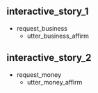 ## interactive_story_1
* request_business 
  - utter_business_affirm
## interactive_story_2
* request_money
  - utter_money_affirm